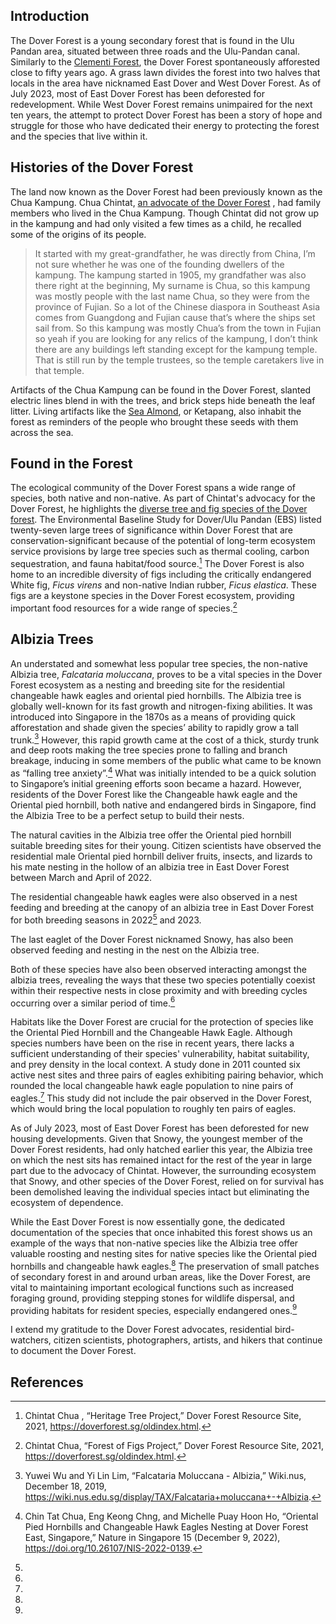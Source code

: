 <param ve-config 
       title="Dover Forest"
       author="Angela Ricasio Hoten"
       banner="https://iiif.wellcomecollection.org/image/V0044770/full/1338%2C/0/default.jpg"
       layout="vertical">

## Introduction 
The Dover Forest is a young secondary forest that is found in the Ulu Pandan area, situated between three roads and the Ulu-Pandan canal. Similarly to the [Clementi Forest](https://www.juncture-digital.org/Digital-Scholarship-NUS-Libraries/biodiversitystories/Clementi%20Forest), the Dover Forest spontaneously afforested close to fifty years ago. A grass lawn divides the forest into two halves that locals in the area have nicknamed East Dover and West Dover Forest. As of July 2023, most of East Dover Forest has been deforested for redevelopment. While West Dover Forest remains unimpaired for the next ten years, the attempt to protect Dover Forest has been a story of hope and struggle for those who have dedicated their energy to protecting the forest and the species that live within it. 
<param ve-image 
       url="https://raw.githubusercontent.com/AngelaRHoten/DoverForest/main/media/Dover Forest_01.jpg"
       label="East Dover Forest with Chua Chintat, February 2023"
       attribution="Angela Ricasio Hoten"
       fit="contain"> 
       
## Histories of the Dover Forest
The land now known as the Dover Forest had been previously known as the Chua Kampung. Chua Chintat, [an advocate of the Dover Forest](https://www.youtube.com/watch?v=jnFJPVYcZEE&t=14s) , had family members who lived in the Chua Kampung. Though Chintat did not grow up in the kampung and had only visited a few times as a child, he recalled some of the origins of its people.
<param ve-image 
       url="https://raw.githubusercontent.com/AngelaRHoten/DoverForest/main/media/Dover
       Forest_03.jpg"
       curtain="true"
       label="East Dover Forest with Chintat, February 2023"
       attribution="Angela Ricasio Hoten"
       fit="contain">
       
>It started with my great-grandfather, he was directly from China, I’m not sure whether he was one of the founding dwellers of the kampung. The kampung started in 1905, my grandfather was also there right at the beginning, My surname is Chua, so this kampung was mostly people with the last name Chua, so they were from the province of Fujian. So a lot of the Chinese diaspora in Southeast Asia comes from Guangdong and Fujian cause that’s where the ships set sail from. So this kampung was mostly Chua’s from the town in Fujian so yeah if you are looking for any relics of the kampung, I don’t think there are any buildings left standing except for the kampung temple. That is still run by the temple trustees, so the temple caretakers live in that temple.

Artifacts of the Chua Kampung can be found in the Dover Forest, slanted electric lines blend in with the trees, and brick steps hide beneath the leaf litter. Living artifacts like the [Sea Almond](https://www.nparks.gov.sg/florafaunaweb/flora/3/1/3181), or Ketapang, also inhabit the forest as reminders of the people who brought these seeds with them across the sea. 

<param ve-image 
       url="https://raw.githubusercontent.com/AngelaRHoten/DoverForest/main/media/Dover
       Forest_Kampung_03.jpg"
       label="East Dover Forest, Remnants of the Chua kampung, February 2023"
       attribution="Angela Ricasio Hoten"
       fit="contain">
<param ve-image 
       url="https://raw.githubusercontent.com/AngelaRHoten/DoverForest/main/media/Dover
       Forest_Kampung_02.jpg"
       label="East Dover Forest, Remnants of the Chua kampung, February 2023"
       attribution="Angela Ricasio Hoten"
       fit="contain">
       
## Found in the Forest
The ecological community of the Dover Forest spans a wide range of species, both native and non-native. As part of Chintat's advocacy for the Dover Forest, he highlights the [diverse tree and fig species of the Dover forest](https://doverforest.sg/oldindex.html). The Environmental Baseline Study for Dover/Ulu Pandan (EBS) listed twenty-seven large trees of significance within Dover Forest that are conservation-significant because of the potential of long-term ecosystem service provisions by large tree species such as thermal cooling, carbon sequestration, and fauna habitat/food source.[^1] The Dover Forest is also home to an incredible diversity of figs including the critically endangered White fig, <span eid="Q2717818">*Ficus virens*</span> and non-native Indian rubber, <span eid="Q79947417">*Ficus elastica*</span>. These figs are a keystone species in the Dover Forest ecosystem, providing important food resources for a wide range of species.[^2]
<param ve-image url="https://raw.githubusercontent.com/AngelaRHoten/DoverForest/main/media/2021_08_09 ficus virens dover forest west.jpg"
       curtain="true"
       label="Dover Forest, Ficus virens, September 2021"
       attribution="Chua Chintat"
       fit="contain"> 
<param ve-image 
       url="https://raw.githubusercontent.com/AngelaRHoten/DoverForest/main/media/Dover Forest_Mushrooms_01.jpg"
       label="Dover Forest, Filoboletus manipularis, February 2023"
       attribution="Angela Ricasio Hoten"
       fit="contain"> 
<param ve-image 
url="https://raw.githubusercontent.com/AngelaRHoten/DoverForest/main/media/Inventory of Dover Forest Figs.png"
       label="An Inventory of the Diverse Fig Species of the Dover Forest"
       attribution="Chua Chintat"
       fit="contain">
 

## Albizia Trees
An understated and somewhat less popular tree species, the non-native Albizia tree, *Falcataria moluccana*, proves to be a vital species in the Dover Forest ecosystem as a nesting and breeding site for the residential changeable hawk eagles and oriental pied hornbills. The Albizia tree is globally well-known for its fast growth and nitrogen-fixing abilities. It was introduced into Singapore in the 1870s as a means of providing quick afforestation and shade given the species’ ability to rapidly grow a tall trunk.[^3] However, this rapid growth came at the cost of a thick, sturdy trunk and deep roots making the tree species prone to falling and branch breakage, inducing in some members of the public what came to be known as “falling tree anxiety”.[^4] What was initially intended to be a quick solution to Singapore’s initial greening efforts soon became a hazard. However, residents of the Dover Forest like the Changeable hawk eagle and the Oriental pied hornbill, both native and endangered birds in Singapore, find the Albizia Tree to be a perfect setup to build their nests. 
<param ve-image 
       url="https://raw.githubusercontent.com/AngelaRHoten/DoverForest/main/media/Albizia Tree_Dover Forest.JPG"
       curtain="true"
       label="East Dover Forest, Albizia Trees, 2021"
       attribution="Chua Chintat"
       fit="contain">       
<param ve-image 
       url="https://raw.githubusercontent.com/AngelaRHoten/DoverForest/main/media/Dover Forest_Albizia Tree_01.jpg"
       label="Fallen Albizia Tree, February 2023"
       attribution="Angela Ricasio Hoten"
       fit="contain">       
<param ve-image 
       url="https://raw.githubusercontent.com/AngelaRHoten/DoverForest/main/media/Dover Forest_Albizia Tree_02.jpg"
       label="Fallen Albizia Tree, February 2023"
       attribution= "Angela Ricasio Hoten"
       fit="contain">
       
The natural cavities in the Albizia tree offer the Oriental pied hornbill suitable breeding sites for their young. Citizen scientists have observed the residential male Oriental pied hornbill deliver fruits, insects, and lizards to his mate nesting in the hollow of an albizia tree in East Dover Forest between March and April of 2022.
<param ve-image 
       url="https://raw.githubusercontent.com/AngelaRHoten/DoverForest/main/media/Breeding Pair of Oriental Pied Hornbills.jpg"
       label="The Breeding Pair of Oriental Pied Hornbills, Dover Forest, 27 June 2022"
       attribution= "Eng Keong Chng"
       fit="contain">

The residential changeable hawk eagles were also observed in a nest feeding and breeding at the canopy of an albizia tree in East Dover Forest for both breeding seasons in 2022[^5] and 2023. <param ve-video id="bhGI4novI0g" title="25 March 2022 - First sighting of Changeable Hawk-eaglet @ Dover Forest East">

The last eaglet of the Dover Forest nicknamed Snowy, has also been observed feeding and nesting in the nest on the Albizia tree. <param ve-video id="BbvOcBZCudQ" title="13-day old changeable hawk-eagle chick"> 

Both of these species have also been observed interacting amongst the albizia trees, revealing the ways that these two species potentially coexist within their respective nests in close proximity and with breeding cycles occurring over a similar period of time.[^6] <param ve-video id="JW1RckgM_1w" title="1 April 2022 - Changeable Hawk-eagle (CHE) vs Oriental Pied Hornbill (OPH) @ Dover Forest East"> 

Habitats like the Dover Forest are crucial for the protection of species like the Oriental Pied Hornbill and the Changeable Hawk Eagle. Although species numbers have been on the rise in recent years, there lacks a sufficient understanding of their species' vulnerability, habitat suitability, and prey density in the local context. A study done in 2011 counted six active nest sites and three pairs of eagles exhibiting pairing behavior, which rounded the local changeable hawk eagle population to nine pairs of eagles.[^7] This study did not include the pair observed in the Dover Forest, which would bring the local population to roughly ten pairs of eagles. 
<param ve-image 
       url="https://raw.githubusercontent.com/AngelaRHoten/DoverForest/main/media/ChangeableHawkEagle_OrientalPiedHornbill.jpg"
       curtain="true"
       label="Interaction between a male Oriental Pied Hornbill and female Pale-morph Changeable Hawk Eagle on an albizia tree in the Dover Forest, March 2022"
       attribution="Eng Keong Chng"
       fit="contain">
<param ve-image 
       url="https://raw.githubusercontent.com/AngelaRHoten/DoverForest/main/media/Juvenile Changeable Hawk Eagle.jpg"
       label="Juvenile Changeable Hawk Eagle, April 2022"
       attribution="Eng Keong Chng"
       fit="contain">
<param ve-image 
       url="https://raw.githubusercontent.com/AngelaRHoten/DoverForest/main/media/Female Pale-Morph Changeable Hawk Eagle.jpg"
       label="Adult Female Pale-Morph Changeable Hawk Eagle, 13 May 2022"
       attribution="Eng Keong Chng"
       fit="contain">
       
As of July 2023, most of East Dover Forest has been deforested for new housing developments. Given that Snowy, the youngest member of the Dover Forest residents, had only hatched earlier this year, the Albizia tree on which the nest sits has remained intact for the rest of the year in large part due to the advocacy of Chintat. However, the surrounding ecosystem that Snowy, and other species of the Dover Forest, relied on for survival has been demolished leaving the individual species intact but eliminating the ecosystem of dependence.

<param ve-image 
       url="https://raw.githubusercontent.com/AngelaRHoten/DoverForest/main/media/Dover Forest_Clearing_04.jpg"
       curtain="true"
       label="East Dover Forest, February 2023"
       attribution="Angela Ricasio Hoten"
       fit="contain"> 
<param ve-image 
       url="https://raw.githubusercontent.com/AngelaRHoten/DoverForest/main/media/Dover Forest_Clearing_01.jpg"
       label="East Dover Forest, February 2023"
       attribution="Angela Ricasio Hoten"
       fit="contain"> 
<param ve-image 
       url="https://raw.githubusercontent.com/AngelaRHoten/DoverForest/main/media/Dover Forest_Clearing_02.jpg"
       Label="East Dover Forest, February 2023"
       attribution="Angela Ricasio Hoten"
       fit="contain"> 

While the East Dover Forest is now essentially gone, the dedicated documentation of the species that once inhabited this forest shows us an example of the ways that non-native species like the Albizia tree offer valuable roosting and nesting sites for native species like the Oriental pied hornbills and changeable hawk eagles.[^8] The preservation of small patches of secondary forest in and around urban areas, like the Dover Forest, are vital to maintaining important ecological functions such as increased foraging ground, providing stepping stones for wildlife dispersal, and providing habitats for resident species, especially endangered ones.[^9] 
<param ve-image 
       url="https://raw.githubusercontent.com/AngelaRHoten/DoverForest/main/media/Dover Forest_February 2023.jpg"
       curtain="true"
       label="East Dover Forest, February 2023"
       attribution="Angela Ricasio Hoten"
       fit="contain">
<param ve-image 
       url="https://raw.githubusercontent.com/AngelaRHoten/DoverForest/main/media/East Dover Forest_09-06-2023_02.jpg"
       label="A deforested East Dover Forest, June 2023"
       attribution="Chua Chintat"
       fit="contain">  


I extend my gratitude to the Dover Forest advocates, residential bird-watchers, citizen scientists, photographers, artists, and hikers that continue to document the Dover Forest. 


## References 
[^1]: Chintat Chua , “Heritage Tree Project,” Dover Forest Resource Site, 2021, https://doverforest.sg/oldindex.html. 
[^2]: Chintat Chua, “Forest of Figs Project,” Dover Forest Resource Site, 2021, https://doverforest.sg/oldindex.html.
[^3]: Yuwei Wu and Yi Lin Lim, “Falcataria Moluccana - Albizia,” Wiki.nus, December 18, 2019, https://wiki.nus.edu.sg/display/TAX/Falcataria+moluccana+-+Albizia.
[^4]: Chin Tat Chua, Eng Keong Chng, and Michelle Puay Hoon Ho, “Oriental Pied Hornbills and Changeable Hawk Eagles Nesting at Dover Forest East, Singapore,” Nature in Singapore 15 (December 9, 2022), https://doi.org/10.26107/NIS-2022-0139.
[^5]: 
[^6]: 
[^7]: 
[^8]: 
[^9]: 
